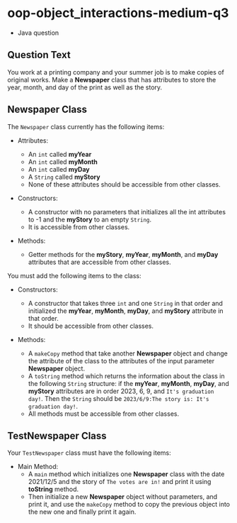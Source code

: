 # oop-object_interactions-medium-q3

- Java question

## Question Text

You work at a printing company and your summer job is to make copies of original works. Make a **Newspaper** class that
has attributes to store the year, month, and day of the print as well as the story.

## Newspaper Class

The `Newspaper` class currently has the following items:

- Attributes:
    - An `int` called **myYear**
    - An `int` called **myMonth**
    - An `int` called **myDay**
    - A `String` called **myStory**
    - None of these attributes should be accessible from other classes.

- Constructors:
    - A constructor with no parameters that initializes all the int attributes to -1 and the **myStory** to an
      empty `String`.
    - It is accessible from other classes.

- Methods:
    - Getter methods for the **myStory**, **myYear**, **myMonth**, and **myDay** attributes that are accessible from other
      classes.

You must add the following items to the class:

- Constructors:
    - A constructor that takes three `int` and one `String` in that order and initialized the **myYear**, **myMonth**,
      **myDay**, and **myStory** attribute in that order.
    - It should be accessible from other classes.

- Methods:
    - A `makeCopy` method that take another **Newspaper** object and change the attribute of the class to the attributes
      of the input parameter **Newspaper** object.
    - A `toString` method which returns the information about the class in the following `String` structure:
      if the **myYear**, **myMonth**, **myDay**, and **myStory** attributes are in order 2023, 6,
      9, and `It's graduation day!`. Then the `String` should be `2023/6/9:The story is: It's graduation day!`.
    - All methods must be accessible from other classes.

## TestNewspaper Class

Your `TestNewspaper` class must have the following items:

- Main Method:
    - A `main` method which initializes one **Newspaper** class with the date 2021/12/5 and the story of
      `The votes are in!` and print it using **toString** method.
    - Then initialize a new **Newspaper** object without parameters, and print it, and use the `makeCopy` method to copy the previous
      object into the new one and finally print it again.